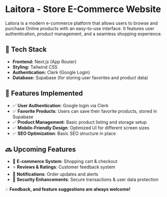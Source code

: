 # Laitora - Store E-Commerce Website

Laitora is a modern  e-commerce platform that allows users to browse and purchase Online products with an easy-to-use interface. It features user authentication, product management, and a seamless shopping experience.

## 🚀 Tech Stack

- **Frontend:** Next.js (App Router)
- **Styling:** Tailwind CSS
- **Authentication:** Clerk (Google Login)
- **Database:** Supabase (for storing user favorites and product data)

## 🎯 Features Implemented

- ✅ **User Authentication**: Google login via Clerk
- ✅ **Favorite Products**: Users can save their favorite products, stored in Supabase
- ✅ **Product Management**: Basic product listing and storage setup
- ✅ **Mobile-Friendly Design**: Optimized UI for different screen sizes
- ✅ **SEO Optimization**: Basic SEO structure in place



## 🔜 Upcoming Features

- 🛒 **E-commerce System**: Shopping cart & checkout
- ⭐ **Reviews & Ratings**: Customer feedback system
- 🔔 **Notifications**: Order updates and alerts
- 🔐 **Security Enhancements**: Secure transactions & user data protection



💡 **Feedback, and feature suggestions are always welcome!** 